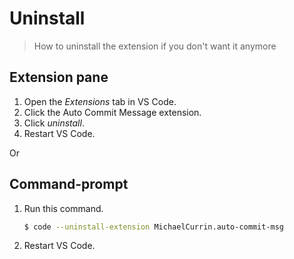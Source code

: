 # Uninstall
> How to uninstall the extension if you don't want it anymore


## Extension pane

1. Open the _Extensions_ tab in VS Code.
1. Click the Auto Commit Message extension.
1. Click _uninstall_.
1. Restart VS Code.

Or

## Command-prompt

1. Run this command.
    ```sh
    $ code --uninstall-extension MichaelCurrin.auto-commit-msg
    ```
2. Restart VS Code.
